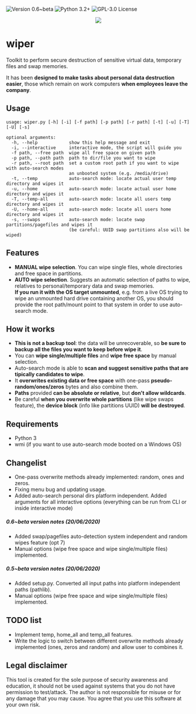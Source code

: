 ![[Version 0.6~beta](https://github.com/R3nt0n)](http://img.shields.io/badge/version-v0.6~beta-orange.svg)
![[Python 3.2+](https://github.com/R3nt0n)](http://img.shields.io/badge/python-3.2+-blue.svg)
![[GPL-3.0 License](https://github.com/R3nt0n)](https://img.shields.io/badge/license-GPL%203.0-brightgreen.svg)

<p align="center"><img src="https://github.com/R3nt0n/wiper/blob/master/img/wiper-0.6.gif" /></p>

# wiper
Toolkit to perform secure destruction of sensitive virtual data, temporary files and swap memories.

It has been **designed to make tasks about personal data destruction easier**, those which remain on work computers **when employees leave the company**.

## Usage
```
usage: wiper.py [-h] [-i] [-f path] [-p path] [-r path] [-t] [-u] [-T] [-U] [-s]

optional arguments:
  -h, --help            show this help message and exit
  -i, --interactive     interactive mode, the script will guide you
  -f path, --free path  wipe all free space on given path
  -p path, --path path  path to dir/file you want to wipe
  -r path, --root path  set a custom root path if you want to wipe with auto-search modes
                        an unbooted system (e.g. /media/drive)
  -t, --temp            auto-search mode: locate actual user temp directory and wipes it
  -u, --home            auto-search mode: locate actual user home directory and wipes it
  -T, --temp-all        auto-search mode: locate all users temp directory and wipes it
  -U, --home-all        auto-search mode: locate all users home directory and wipes it
  -s, --swaps           auto-search mode: locate swap partitions/pagefiles and wipes it
                        (be careful: UUID swap partitions also will be wiped)

``` 

## Features
+ **MANUAL wipe selection**. You can wipe single files, whole directories and free space in partitions.
+ **AUTO wipe selection**. Suggests an automatic selection of paths to wipe, relatives to personal/temporary data and swap memories.  
**If you run it with the OS target unmounted**, e.g. from a live OS trying to wipe an 
unmounted hard drive containing another OS, you should provide the root path/mount point to that system in order to use auto-search mode.

## How it works
+ **This is not a backup tool**: the data will be unrecoverable, so **be sure to backup all the files you want to keep before wipe it**.
+ You can **wipe single/multiple files** and **wipe free space** by manual selection.
+ Auto-search mode is able to **scan and suggest sensitive paths that are tipically candidates to wipe**.
+ It **overwrites existing data or free space** with one-pass **pseudo-random/ones/zeros** bytes and also combine them.
+ **Paths** provided **can be absolute or relative**, but **don't allow wildcards**.
+ Be careful **when you overwrite whole partitions** (like wipe swaps feature), the **device block** (info like partitions UUID) **will be destroyed**.

## Requirements
+ Python 3
+ wmi (if you want to use auto-search mode booted on a Windows OS)

## Changelist
+ One-pass overwrite methods already implemented: random, ones and zeros. 
+ Fixing menu bug and updating usage.
+ Added auto-search personal dirs platform independent. Added arguments for all interactive options (everything can be run from CLI or inside interactive mode)
##### 0.6~beta version notes (20/06/2020)
+ Added swap/pagefiles auto-detection system independent and random wipes feature (opt 7)
+ Manual options (wipe free space and wipe single/multiple files) implemented.
##### 0.5~beta version notes (20/06/2020)
+ Added setup.py. Converted all input paths into platform independent paths (pathlib).
+ Manual options (wipe free space and wipe single/multiple files) implemented.


## TODO list
+ Implement temp, home_all and temp_all features.
+ Write the logic to switch between different overwrite methods already implemented (ones, zeros and random) and allow user to combines it.


## Legal disclaimer
This tool is created for the sole purpose of security awareness and education, it should not be used against systems that you do not have permission to test/attack. The author is not responsible for misuse or for any damage that you may cause. You agree that you use this software at your own risk.